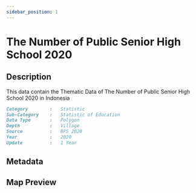 ```yaml
---
sidebar_position: 1
---
```


# The Number of Public Senior High School 2020

## Description

This data contain the Thematic Data of The Number of Public Senior High School 2020 in Indonesia

```md title="The Number of Public Senior High School 2020"{1-7}
Category        :   Statistic
Sub-Category    :   Statistic of Education
Data Type       :   Polygon
Depth           :   Village
Source          :   BPS 2020
Year            :   2020
Update          :   1 Year
```

## Metadata

## Map Preview